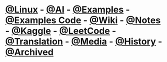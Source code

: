 

# [@Linux](https://www.junx.ml/Linux) - [@AI](https://www.junx.ml/AI) - [@Examples](https://www.junx.ml/examples) - [@Examples Code](https://nbviewer.jupyter.org/github/junxnone/examples/tree/master/) - [@Wiki](https://www.junx.ml/wiki) - [@Notes](https://www.junx.ml/notes) - [@Kaggle](https://www.junx.ml/Kaggle) - [@LeetCode](https://www.junx.ml/leetcode) - [@Translation](https://www.junx.ml/Translation) - [@Media](https://www.junx.ml/Media) - [@History](https://www.junx.ml/History) - [@Archived](./Archived.md)

